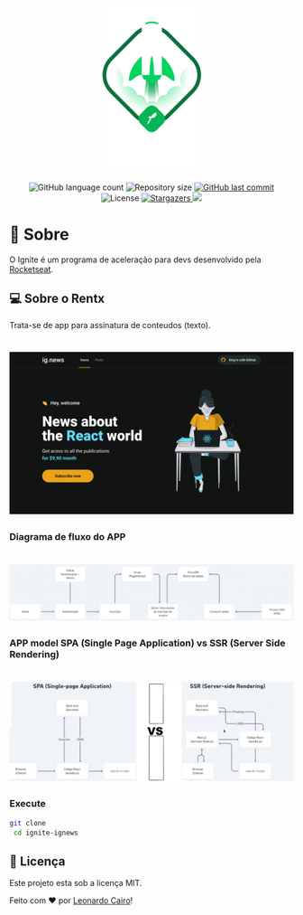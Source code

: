 <h1 align="center">
    <img alt="Ignite React JS" title="Ignite React JS" src="./.github/ignite.png" />
</h1>

<p align="center">
  <img alt="GitHub language count" src="https://img.shields.io/github/languages/count/leocairos/ignite-ignews?color=%2304D361">

  <img alt="Repository size" src="https://img.shields.io/github/repo-size/leocairos/ignite-ignews">

  <a href="https://github.com//leocairos/ignite-ignews/commits/master">
    <img alt="GitHub last commit" src="https://img.shields.io/github/last-commit/leocairos/ignite-ignews">
  </a>

  <img alt="License" src="https://img.shields.io/badge/license-MIT-brightgreen">
   <a href="https://github.com/leocairos/ignite-ignews/stargazers">
    <img alt="Stargazers" src="https://img.shields.io/github/stars/leocairos/ignite-ignews?style=social">
  </a>

  <a href="https://www.linkedin.com/in/leonardo-sampaio-cairo-54a74756/">
    <img src="https://img.shields.io/badge/LinkedIn-blue?style=flat&logo=linkedin&labelColor=blue">
  </a>
</p>

# 🚀 Sobre

O Ignite é um programa de aceleração para devs desenvolvido pela [Rocketseat](https://rocketseat.com.br/).


## 💻 Sobre o Rentx

Trata-se de app para assinatura de conteudos (texto).

<h1 align="center">
    <img alt="Diagrama" title="Diagrama" src="./.github/Home.png" />
</h1>

### Diagrama de fluxo do APP

<h1 align="center">
    <img alt="Diagrama" title="Diagrama" src="./.github/fluxo-ig-news.png" />
</h1>

### APP model SPA (Single Page Application) vs SSR (Server Side Rendering)

<h1 align="center">
    <img alt="Diagrama" title="Diagrama" src="./.github/SPAvsSSR.png" />
</h1>

### Execute

```bash
git clone
 cd ignite-ignews
```

## 📝 Licença

Este projeto esta sob a licença MIT.

Feito com ❤️ por [Leonardo Cairo](https://www.linkedin.com/in/leonardo-sampaio-cairo-54a74756/)!
